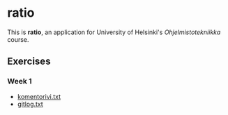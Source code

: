 # ratio

This is **ratio**, an application for University of Helsinki's _Ohjelmistotekniikka_ course.

## Exercises

### Week 1

* [komentorivi.txt](https://github.com/jobatabs/ratio/blob/main/laskarit/viikko1/komentorivi.txt)
* [gitlog.txt](https://github.com/jobatabs/ratio/blob/main/laskarit/viikko1/gitlog.txt)
